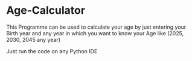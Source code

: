 # Age-Calculator
This Programme can be used to calculate your age by just entering your Birth year and any year in which you want to know your Age like (2025, 2030, 2045 any year)


Just run the code on any Python IDE
